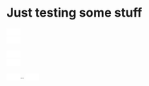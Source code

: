 # Just testing some stuff

<img src="./res/block.svg" width="16"><img src="./res/block.svg" width="16"><br>
<img src="./res/block.svg" width="16"><img src="./res/block.svg" width="16">

<img src="./res/block.svg" width="16"><img src="./res/block.svg" width="16">\
<img src="./res/block.svg" width="16"><img src="./res/block.svg" width="16">

<img src="./res/block.svg" width="16"><img src="./res/block.svg" width="16">··
<img src="./res/block.svg" width="16"><img src="./res/block.svg" width="16">
